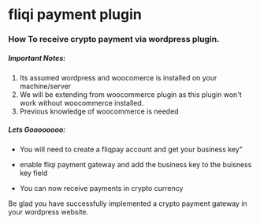 #  fliqi payment plugin

### How To receive  crypto payment via wordpress plugin.

##### Important Notes:
1. Its assumed wordpress and woocomerce  is  installed on your machine/server
1. We will be extending from woocommerce plugin as this plugin won't work without woocommerce installed.
1. Previous knowledge of woocommerce is needed

##### Lets Goooooooo:

* You will need to create a fliqpay account and get your business key"

* enable fliqi payment gateway and add the business key to the buisness key field

* You can now receive payments in crypto currency







Be glad you have successfully implemented a crypto payment gateway in your wordpress website.



